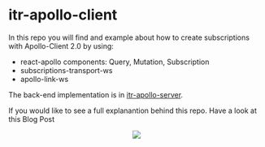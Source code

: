 # itr-apollo-client

In this repo you will find and example about how to create subscriptions with Apollo-Client 2.0 by using:

- react-apollo components: Query, Mutation, Subscription
- subscriptions-transport-ws
- apollo-link-ws

The back-end implementation is in <a href="https://github.com/itReverie/itr-apollo-server" target="_blank">itr-apollo-server</a>.

If you would like to see a full explanantion behind this repo. Have a look at this Blog Post

<div align="center"><img src="./itr-subscriptions.gif "/></div>
